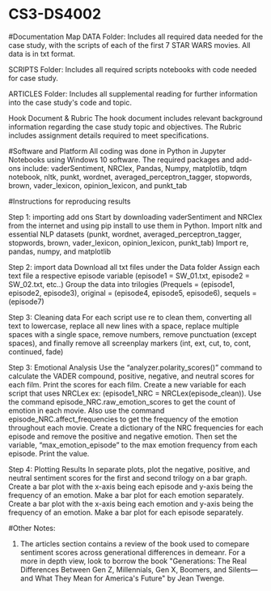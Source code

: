 # CS3-DS4002
#Documentation Map
DATA Folder:
Includes all required data needed for the case study, with the scripts of each of the first 7 STAR WARS movies. All data is in txt format.

SCRIPTS Folder:
Includes all required scripts notebooks with code needed for case study.

ARTICLES Folder:
Includes all supplemental reading for further information into the case study's code and topic.

Hook Document & Rubric
The hook document includes relevant background information regarding the case study topic and objectives.
The Rubric includes assignment details required to meet specifications.

#Software and Platform
All coding was done in Python in Jupyter Notebooks using Windows 10 software. 
The required packages and add-ons include: vaderSentiment, NRClex, Pandas, Numpy, matplotlib, tdqm notebook, nltk, punkt, wordnet, averaged_perceptron_tagger, stopwords, brown, vader_lexicon, opinion_lexicon, and punkt_tab


#Instructions for reproducing results

Step 1: importing add ons
Start by downloading vaderSentiment and NRClex from the internet and using pip install to use them in Python. 
Import nltk and essential NLP datasets (punkt, wordnet, averaged_perceptron_tagger, stopwords, brown, vader_lexicon, opinion_lexicon, punkt_tab)
Import re, pandas, numpy, and matplotlib

Step 2: import data
Download all txt files under the Data folder
Assign each text file a respective episode variable (episode1 = SW_01.txt, episode2 = SW_02.txt, etc..)
Group the data into trilogies (Prequels = (episode1, episode2, episode3), original = (episode4, episode5, episode6), sequels = (episode7)

Step 3: Cleaning data
For each script use re to clean them, converting all text to lowercase, replace all new lines with a space, replace multiple spaces with a single space, remove numbers, remove punctuation (except spaces), and finally remove all screenplay markers (int, ext, cut, to, cont, continued, fade)

Step 3: Emotional Analysis
Use the “analyzer.polarity_scores()” command to calculate the VADER compound, positive, negative, and neutral scores for each film. Print the scores for each film.
Create a new variable for each script that uses NRCLex ex: (episode1_NRC = NRCLex(episode_clean)). Use the command episode_NRC.raw_emotion_scores to get the count of emotion in each movie. Also use the command episode_NRC.affect_frequencies to get the frequency of the emotion throughout each movie. 
Create a dictionary of the NRC frequencies for each episode and remove the positive and negative emotion. Then set the variable, “max_emotion_episode” to the max emotion frequency from each episode. Print the value.
 
Step 4: Plotting Results
In separate plots, plot the negative, positive, and neutral sentiment scores for the first and second trilogy on a bar graph.
Create a bar plot with the x-axis being each episode and y-axis being the frequency of an emotion. Make a bar plot for each emotion separately.
Create a bar plot with the x-axis being each emotion and y-axis being the frequency of an emotion. Make a bar plot for each episode separately. 



#Other Notes:
1. The articles section contains a review of the book used to comepare sentiment scores across generational differences in demeanr. For a more in depth view, look to borrow the book "Generations: The Real Differences Between Gen Z, Millennials, Gen X, Boomers, and Silents—and What They Mean for America's Future" by Jean Twenge.
